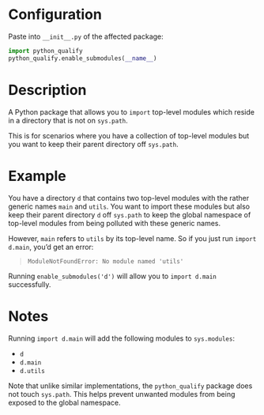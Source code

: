 <!-- markdownlint-configure-file { "MD041": { "level": 1 } } -->

# Configuration

Paste into `__init__.py` of the affected package:

```py
import python_qualify
python_qualify.enable_submodules(__name__)
```

# Description

A Python package that allows you to `import` top-level modules which
reside in a directory that is not on `sys.path`.

This is for scenarios where you have a collection of top-level
modules but you want to keep their parent directory off `sys.path`.

# Example

You have a directory `d` that contains two top-level modules with
the rather generic names `main` and `utils`.
You want to import these modules but also keep their parent
directory `d` off `sys.path` to keep the global namespace of
top-level modules from being polluted with these generic names.

However, `main` refers to `utils` by its top-level name. So if you
just run `import d.main`, you’d get an error:

> `ModuleNotFoundError: No module named 'utils'`

Running `enable_submodules('d')` will allow you to `import d.main`
successfully.

# Notes

Running `import d.main` will add the following modules to
`sys.modules`:

- `d`
- `d.main`
- `d.utils`

Note that unlike similar implementations, the `python_qualify` package
does not touch `sys.path`. This helps prevent unwanted modules from
being exposed to the global namespace.
